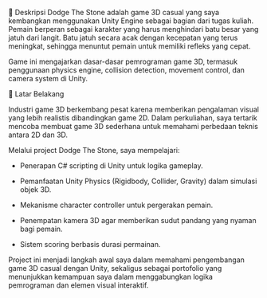 📝 Deskripsi
Dodge The Stone adalah game 3D casual yang saya kembangkan menggunakan Unity Engine sebagai bagian dari tugas kuliah. Pemain berperan sebagai karakter yang harus menghindari batu besar yang jatuh dari langit. Batu jatuh secara acak dengan kecepatan yang terus meningkat, sehingga menuntut pemain untuk memiliki refleks yang cepat.

Game ini mengajarkan dasar-dasar pemrograman game 3D, termasuk penggunaan physics engine, collision detection, movement control, dan camera system di Unity.

🎯 Latar Belakang

Industri game 3D berkembang pesat karena memberikan pengalaman visual yang lebih realistis dibandingkan game 2D. Dalam perkuliahan, saya tertarik mencoba membuat game 3D sederhana untuk memahami perbedaan teknis antara 2D dan 3D.

Melalui project Dodge The Stone, saya mempelajari:

- Penerapan C# scripting di Unity untuk logika gameplay.

- Pemanfaatan Unity Physics (Rigidbody, Collider, Gravity) dalam simulasi objek 3D.

- Mekanisme character controller untuk pergerakan pemain.

- Penempatan kamera 3D agar memberikan sudut pandang yang nyaman bagi pemain.

- Sistem scoring berbasis durasi permainan.

Project ini menjadi langkah awal saya dalam memahami pengembangan game 3D casual dengan Unity, sekaligus sebagai portofolio yang menunjukkan kemampuan saya dalam menggabungkan logika pemrograman dan elemen visual interaktif.